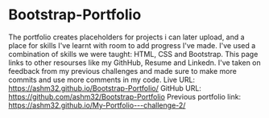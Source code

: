 # Bootstrap-Portfolio
The portfolio creates placeholders for projects i can later upload, and a place for skills I've learnt with room to add progress I've made. I've used a combination of skills we were taught: HTML, CSS and Bootstrap. This page links to other resourses like my GithHub, Resume and Linkedn. I've taken on feedback from my previous challenges and made sure to make more commits and use more comments in my code. 
Live URL: https://ashm32.github.io/Bootstrap-Portfolio/
GitHub URL: https://github.com/ashm32/Bootstrap-Portfolio
Previous portfolio link: https://ashm32.github.io/My-Portfolio---challenge-2/
